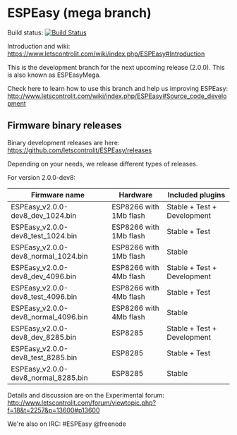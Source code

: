 # ESPEasy (mega branch)

Build status: [![Build Status](https://travis-ci.org/letscontrolit/ESPEasy.svg?branch=mega)](https://travis-ci.org/letscontrolit/ESPEasy)

Introduction and wiki: https://www.letscontrolit.com/wiki/index.php/ESPEasy#Introduction

This is the development branch for the next upcoming release (2.0.0). This is also known as ESPEasyMega.

Check here to learn how to use this branch and help us improving ESPEasy: http://www.letscontrolit.com/wiki/index.php/ESPEasy#Source_code_development

## Firmware binary releases

Binary development releases are here: https://github.com/letscontrolit/ESPEasy/releases

Depending on your needs, we release different types of releases.

For version 2.0.0-dev8:

Firmware name                        | Hardware                | Included plugins            |
-------------------------------------|-------------------------|-----------------------------|
ESPEasy_v2.0.0-dev8_dev_1024.bin     | ESP8266 with 1Mb flash  | Stable + Test + Development |
ESPEasy_v2.0.0-dev8_test_1024.bin    | ESP8266 with 1Mb flash  | Stable + Test               |
ESPEasy_v2.0.0-dev8_normal_1024.bin  | ESP8266 with 1Mb flash  | Stable                      |
ESPEasy_v2.0.0-dev8_dev_4096.bin     | ESP8266 with 4Mb flash  | Stable + Test + Development |
ESPEasy_v2.0.0-dev8_test_4096.bin    | ESP8266 with 4Mb flash  | Stable + Test               |
ESPEasy_v2.0.0-dev8_normal_4096.bin  | ESP8266 with 4Mb flash  | Stable                      |
ESPEasy_v2.0.0-dev8_dev_8285.bin     | ESP8285                 | Stable + Test + Development |
ESPEasy_v2.0.0-dev8_test_8285.bin    | ESP8285                 | Stable + Test               |
ESPEasy_v2.0.0-dev8_normal_8285.bin  | ESP8285                 | Stable



Details and discussion are on the Experimental forum: http://www.letscontrolit.com/forum/viewtopic.php?f=18&t=2257&p=13600#p13600

We're also on IRC: #ESPEasy @freenode

